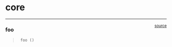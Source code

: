 # core


<!-- WARNING: THIS FILE WAS AUTOGENERATED! DO NOT EDIT! -->

------------------------------------------------------------------------

<a
href="https://github.com/NLTuan/flashtrain/blob/main/flashtrain/core.py#L9"
target="_blank" style="float:right; font-size:smaller">source</a>

### foo

>      foo ()
